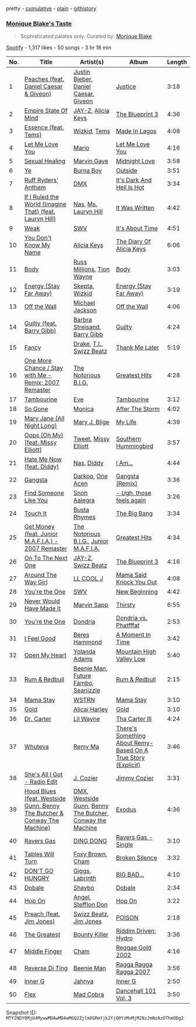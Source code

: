 pretty - [cumulative](/playlists/cumulative/37i9dQZF1DXcuhvPvPnf4R.md) - [plain](/playlists/plain/37i9dQZF1DXcuhvPvPnf4R) - [githistory](https://github.githistory.xyz/mackorone/spotify-playlist-archive/blob/main/playlists/plain/37i9dQZF1DXcuhvPvPnf4R)

### [Monique Blake's Taste](https://open.spotify.com/playlist/37i9dQZF1DXcuhvPvPnf4R)

> Sophisticated palates only\. Curated by: <a href="https://www.instagram.com/meaghansmom/">Monique Blake</a>

[Spotify](https://open.spotify.com/user/spotify) - 1,317 likes - 50 songs - 3 hr 18 min

| No. | Title | Artist(s) | Album | Length |
|---|---|---|---|---|
| 1 | [Peaches \(feat\. Daniel Caesar & Giveon\)](https://open.spotify.com/track/4iJyoBOLtHqaGxP12qzhQI) | [Justin Bieber](https://open.spotify.com/artist/1uNFoZAHBGtllmzznpCI3s), [Daniel Caesar](https://open.spotify.com/artist/20wkVLutqVOYrc0kxFs7rA), [Giveon](https://open.spotify.com/artist/4fxd5Ee7UefO4CUXgwJ7IP) | [Justice](https://open.spotify.com/album/5dGWwsZ9iB2Xc3UKR0gif2) | 3:18 |
| 2 | [Empire State Of Mind](https://open.spotify.com/track/2igwFfvr1OAGX9SKDCPBwO) | [JAY\-Z](https://open.spotify.com/artist/3nFkdlSjzX9mRTtwJOzDYB), [Alicia Keys](https://open.spotify.com/artist/3DiDSECUqqY1AuBP8qtaIa) | [The Blueprint 3](https://open.spotify.com/album/2CUT0104gySOIvqwtXeFsX) | 4:36 |
| 3 | [Essence \(feat\. Tems\)](https://open.spotify.com/track/5FG7Tl93LdH117jEKYl3Cm) | [Wizkid](https://open.spotify.com/artist/3tVQdUvClmAT7URs9V3rsp), [Tems](https://open.spotify.com/artist/687cZJR45JO7jhk1LHIbgq) | [Made In Lagos](https://open.spotify.com/album/6HpMdN52TfJAwVbmkrFeBN) | 4:08 |
| 4 | [Let Me Love You](https://open.spotify.com/track/3ibKnFDaa3GhpPGlOUj7ff) | [Mario](https://open.spotify.com/artist/20s0P9QLxGqKuCsGwFsp7w) | [Let Me Love You](https://open.spotify.com/album/7EXstuWka51pNFzEAidEol) | 4:16 |
| 5 | [Sexual Healing](https://open.spotify.com/track/3VZmChrnVW8JK6ano4gSED) | [Marvin Gaye](https://open.spotify.com/artist/3koiLjNrgRTNbOwViDipeA) | [Midnight Love](https://open.spotify.com/album/3gPlX9Zs3tXZZKNCyoOkSm) | 3:58 |
| 6 | [Ye](https://open.spotify.com/track/3FskQrDXcY24ur2fCvz35O) | [Burna Boy](https://open.spotify.com/artist/3wcj11K77LjEY1PkEazffa) | [Outside](https://open.spotify.com/album/26du6obYLeY1vf6xIJ1l0D) | 3:51 |
| 7 | [Ruff Ryders' Anthem](https://open.spotify.com/track/1BKT2I9x4RGKaKqW4up34s) | [DMX](https://open.spotify.com/artist/1HwM5zlC5qNWhJtM00yXzG) | [It's Dark And Hell Is Hot](https://open.spotify.com/album/2xIhksIizs6gWdRBYdiTLc) | 3:34 |
| 8 | [If I Ruled the World \(Imagine That\) \(feat\. Lauryn Hill\)](https://open.spotify.com/track/5PQmSHzWnlgG4EBuIqjac2) | [Nas](https://open.spotify.com/artist/20qISvAhX20dpIbOOzGK3q), [Ms\. Lauryn Hill](https://open.spotify.com/artist/2Mu5NfyYm8n5iTomuKAEHl) | [It Was Written](https://open.spotify.com/album/78Fgb88MY0ECc4GVMejqTg) | 4:42 |
| 9 | [Weak](https://open.spotify.com/track/71EHOyEOhNx1SzTebRRyng) | [SWV](https://open.spotify.com/artist/2NmK5FyrQ18HOPXq1UBzqa) | [It's About Time](https://open.spotify.com/album/2BBrAtWY0c6dPio5b2JYFK) | 4:51 |
| 10 | [You Don't Know My Name](https://open.spotify.com/track/6LGwYMXXgURfaequXipzHx) | [Alicia Keys](https://open.spotify.com/artist/3DiDSECUqqY1AuBP8qtaIa) | [The Diary Of Alicia Keys](https://open.spotify.com/album/6TqRKHLjDu5QZuC8u5Woij) | 6:06 |
| 11 | [Body](https://open.spotify.com/track/3CVb6hkMrlF7eHhXi5B3PZ) | [Russ Millions](https://open.spotify.com/artist/3FoFW2AoUGRHBacC6i4x4p), [Tion Wayne](https://open.spotify.com/artist/7b79bQFziJFedJb75k6hFt) | [Body](https://open.spotify.com/album/02ZsXShyE1HUqQceWLONcJ) | 3:03 |
| 12 | [Energy \(Stay Far Away\)](https://open.spotify.com/track/11RIJRbBfyLlJut96itSFd) | [Skepta](https://open.spotify.com/artist/2p1fiYHYiXz9qi0JJyxBzN), [Wizkid](https://open.spotify.com/artist/3tVQdUvClmAT7URs9V3rsp) | [Energy \(Stay Far Away\)](https://open.spotify.com/album/6c2FMAZeFKi8pui6dlZqXB) | 3:19 |
| 13 | [Off the Wall](https://open.spotify.com/track/3zYpRGnnoegSpt3SguSo3W) | [Michael Jackson](https://open.spotify.com/artist/3fMbdgg4jU18AjLCKBhRSm) | [Off the Wall](https://open.spotify.com/album/2ZytN2cY4Zjrr9ukb2rqTP) | 4:06 |
| 14 | [Guilty \(feat\. Barry Gibb\)](https://open.spotify.com/track/60mGckXEG1EzR4VmjYLfEW) | [Barbra Streisand](https://open.spotify.com/artist/7jmTilWYlKOuavFfmQAcu6), [Barry Gibb](https://open.spotify.com/artist/7Hd38PVp634oGEb9pIDs5d) | [Guilty](https://open.spotify.com/album/5mMebbufullX8FIhpCxwCt) | 4:24 |
| 15 | [Fancy](https://open.spotify.com/track/3fpTMuD1u3gJlVI4FadVHs) | [Drake](https://open.spotify.com/artist/3TVXtAsR1Inumwj472S9r4), [T.I.](https://open.spotify.com/artist/4OBJLual30L7gRl5UkeRcT), [Swizz Beatz](https://open.spotify.com/artist/2cADQgiLMjNhbsfeN52Bf3) | [Thank Me Later](https://open.spotify.com/album/6jlrjFR9mJV3jd1IPSplXU) | 5:19 |
| 16 | [One More Chance / Stay with Me \- Remix; 2007 Remaster](https://open.spotify.com/track/7fXhkARAtS66kxexMIAx8O) | [The Notorious B.I.G.](https://open.spotify.com/artist/5me0Irg2ANcsgc93uaYrpb) | [Greatest Hits](https://open.spotify.com/album/5XqEf16OrHdmMoNS1b6WDg) | 4:28 |
| 17 | [Tambourine](https://open.spotify.com/track/1U16aNzvnlfARgjWXjKmQj) | [Eve](https://open.spotify.com/artist/4d3yvTptO48nOYTPBcPFZC) | [Tambourine](https://open.spotify.com/album/35qJZJ0yUoWdyrqs6pDbTK) | 3:12 |
| 18 | [So Gone](https://open.spotify.com/track/6BIcjFZIVDZxNAcofRFPx4) | [Monica](https://open.spotify.com/artist/6nzxy2wXs6tLgzEtqOkEi2) | [After The Storm](https://open.spotify.com/album/4lSQkGgFffaUOd22Yrc25v) | 4:02 |
| 19 | [Mary Jane \(All Night Long\)](https://open.spotify.com/track/2zwmugV2IbUwKq5JgOWEpv) | [Mary J\. Blige](https://open.spotify.com/artist/1XkoF8ryArs86LZvFOkbyr) | [My Life](https://open.spotify.com/album/1OQ5l5rHKqUumPpn559zJC) | 4:39 |
| 20 | [Oops \(Oh My\) \[feat\. Missy Elliott\]](https://open.spotify.com/track/5Y0E3dOeynKuLDAXu0t0Bg) | [Tweet](https://open.spotify.com/artist/6zDBeei6hHRiZdAJ6zoTCo), [Missy Elliott](https://open.spotify.com/artist/2wIVse2owClT7go1WT98tk) | [Southern Hummingbird](https://open.spotify.com/album/7uAkY4ERL5Y0BopRxmd3AX) | 3:57 |
| 21 | [Hate Me Now \(feat\. Diddy\)](https://open.spotify.com/track/158DIbrVt4YbqNnWyRCS3P) | [Nas](https://open.spotify.com/artist/20qISvAhX20dpIbOOzGK3q), [Diddy](https://open.spotify.com/artist/59wfkuBoNyhDMQGCljbUbA) | [I Am...](https://open.spotify.com/album/4UhEjfIRx4tE1XRY21vwNa) | 4:44 |
| 22 | [Gangsta](https://open.spotify.com/track/0yoXHeL4gJg0DNheK4xqJB) | [Darkoo](https://open.spotify.com/artist/4QSTyDpxsKmv3UfavVUImR), [One Acen](https://open.spotify.com/artist/16plk1BhihSieDutGFbLt8) | [Gangsta \(Remix\)](https://open.spotify.com/album/3fS7lzVW6uISgYnvroy4xD) | 3:36 |
| 23 | [Find Someone Like You](https://open.spotify.com/track/4lCqM3KkNn8aj7biJaa58o) | [Snoh Aalegra](https://open.spotify.com/artist/1A9o3Ljt67pFZ89YtPPL5X) | [\- Ugh, those feels again](https://open.spotify.com/album/2OIMJ2Arm0dYpmWIfQOXTD) | 3:26 |
| 24 | [Touch It](https://open.spotify.com/track/3HVJbdz0V402U5YggQK4Ao) | [Busta Rhymes](https://open.spotify.com/artist/1YfEcTuGvBQ8xSD1f53UnK) | [The Big Bang](https://open.spotify.com/album/3lT0XTcteJfBbPNoPAmNRq) | 3:34 |
| 25 | [Get Money \(feat\. Junior M.A.F.I.A.\) \- 2007 Remaster](https://open.spotify.com/track/3PA9dH8cT0wR5UW4XkC44Y) | [The Notorious B.I.G.](https://open.spotify.com/artist/5me0Irg2ANcsgc93uaYrpb), [Junior M.A.F.I.A.](https://open.spotify.com/artist/3r0OeTcOw37N9juMYyyw39) | [Greatest Hits](https://open.spotify.com/album/5XqEf16OrHdmMoNS1b6WDg) | 4:34 |
| 26 | [On To The Next One](https://open.spotify.com/track/4ljDnzzqwnRIynr1g55um4) | [JAY\-Z](https://open.spotify.com/artist/3nFkdlSjzX9mRTtwJOzDYB), [Swizz Beatz](https://open.spotify.com/artist/2cADQgiLMjNhbsfeN52Bf3) | [The Blueprint 3](https://open.spotify.com/album/2CUT0104gySOIvqwtXeFsX) | 4:16 |
| 27 | [Around The Way Girl](https://open.spotify.com/track/6jL1SnyXcXiKOmw4M2RnmT) | [LL COOL J](https://open.spotify.com/artist/1P8IfcNKwrkQP5xJWuhaOC) | [Mama Said Knock You Out](https://open.spotify.com/album/6dfYmbgWeJCgqJhnR4TfKb) | 4:08 |
| 28 | [You're the One](https://open.spotify.com/track/67ZorjDM25q7bETfLbHdfS) | [SWV](https://open.spotify.com/artist/2NmK5FyrQ18HOPXq1UBzqa) | [New Beginning](https://open.spotify.com/album/0y9RVnTvpZa3LTlUUaD7l4) | 4:42 |
| 29 | [Never Would Have Made It](https://open.spotify.com/track/3QdBvvYJ9k1CES1e9aYvaA) | [Marvin Sapp](https://open.spotify.com/artist/5r0KYGxdIZEHZ6z6XbkVbo) | [Thirsty](https://open.spotify.com/album/04IAkH0X6ZDu6T35zD8KQy) | 6:55 |
| 30 | [You're the One](https://open.spotify.com/track/0G0ky7lWhrwkds6MobBqvu) | [Dondria](https://open.spotify.com/artist/4NgmPmKCSWm4kczsm6J3FO) | [Dondria vs\. Phatfffat](https://open.spotify.com/album/7m1vzSK4S0pSgqWWJJbRNP) | 2:53 |
| 31 | [I Feel Good](https://open.spotify.com/track/2OwvleQsnjgOYbH3RRfwQr) | [Beres Hammond](https://open.spotify.com/artist/2ruMkdO4e1tJWDHsYSEtxr) | [A Moment In Time](https://open.spotify.com/album/02p7gkI3r0m3J1wWU11uex) | 3:42 |
| 32 | [Open My Heart](https://open.spotify.com/track/4cNbCWPJjLHP5ijow5LbVg) | [Yolanda Adams](https://open.spotify.com/artist/47opbYEKDjXnRk9uLscp11) | [Mountain High Valley Low](https://open.spotify.com/album/6i3sZ5fdBwlPD9b1LVRD6M) | 5:40 |
| 33 | [Rum & Redbull](https://open.spotify.com/track/3rcdpymBJXEExx2YcZbjMU) | [Beenie Man](https://open.spotify.com/artist/4L3GTE04bW5N7azA9QPhjA), [Future Fambo](https://open.spotify.com/artist/6iGnMrpoPy3fPn2JwawcUI), [Seanizzle](https://open.spotify.com/artist/4WYP9l7S3oTiE2Pb8awwOX) | [Rum & Redbull](https://open.spotify.com/album/3og1VflDWwrGfXysXRzdcR) | 2:15 |
| 34 | [Mama Stay](https://open.spotify.com/track/6v5xfPpCMt03M9r3dcH53k) | [WSTRN](https://open.spotify.com/artist/5nSAh3wlH7VaqpnkiMjzDs) | [Mama Stay](https://open.spotify.com/album/7tru8RQVWKJ3MwC253e4CP) | 3:10 |
| 35 | [Gold](https://open.spotify.com/track/5wcWWTTQCEizpl98ggMRYL) | [Alicai Harley](https://open.spotify.com/artist/4HIgMgldxGG0v8nSDWJrnh) | [Gold](https://open.spotify.com/album/5CjGqbWegCxmjVZv168HRS) | 3:10 |
| 36 | [Dr\. Carter](https://open.spotify.com/track/3QjQ9c1ooHiJDCqrKGC9fK) | [Lil Wayne](https://open.spotify.com/artist/55Aa2cqylxrFIXC767Z865) | [Tha Carter III](https://open.spotify.com/album/5BGzOpea6At0Nd7tYtYZOP) | 4:24 |
| 37 | [Whuteva](https://open.spotify.com/track/5K66mTtWcmGelHC4FkqOFK) | [Remy Ma](https://open.spotify.com/artist/39mHYiNmLR7p8PXNG8Wll6) | [There's Something About Remy\-Based On A True Story \(Explicit\)](https://open.spotify.com/album/3fsD8zvVTghKqePQ19oKLO) | 3:46 |
| 38 | [She's All I Got \- Radio Edit](https://open.spotify.com/track/49XSbzWYyB20DTlBtQiZFw) | [J\. Cozier](https://open.spotify.com/artist/4PsXktnr6Ff4jxNJeVuWcG) | [Jimmy Cozier](https://open.spotify.com/album/2mnL3NqNFwDjAbQrzlWi3W) | 3:31 |
| 39 | [Hood Blues \(feat\. Westside Gunn, Benny The Butcher & Conway The Machine\)](https://open.spotify.com/track/1OaIvyH1IbX31m4JY6yBej) | [DMX](https://open.spotify.com/artist/1HwM5zlC5qNWhJtM00yXzG), [Westside Gunn](https://open.spotify.com/artist/0ABk515kENDyATUdpCKVfW), [Benny The Butcher](https://open.spotify.com/artist/5Matrg5du62bXwer29cU5T), [Conway the Machine](https://open.spotify.com/artist/67gqUXxHedeUGDTxwBzdjS) | [Exodus](https://open.spotify.com/album/4kztTaq5iUKFXuWj06wbRM) | 4:36 |
| 40 | [Ravers Gas](https://open.spotify.com/track/79mzjmI59sxbnk5NOPKiFP) | [DING DONG](https://open.spotify.com/artist/351x2S7CduShTNvtzgkMl7) | [Ravers Gas \- Single](https://open.spotify.com/album/2Tjwu0ywbCuXdTGfOnr7oO) | 3:10 |
| 41 | [Tables Will Turn](https://open.spotify.com/track/0NTsxA8DrjBbZjK35oP67U) | [Foxy Brown](https://open.spotify.com/artist/1wvlC6NwleHt1iRD6d5X2C), [Cham](https://open.spotify.com/artist/5G8IlDlnPQPN4YmtJ6NDxK) | [Broken Silence](https://open.spotify.com/album/0V5LKel3fj8JvCNeYHWCuU) | 3:32 |
| 42 | [DON'T GO HUNGRY](https://open.spotify.com/track/6KxNnt4NVFyAk4MJveC133) | [Giggs](https://open.spotify.com/artist/3S0tlB4fE7ChxI2pWz8Xip), [Labrinth](https://open.spotify.com/artist/2feDdbD5araYcm6JhFHHw7) | [BIG BAD...](https://open.spotify.com/album/0a1J2oCvOyL3lfqgG0ViyT) | 4:10 |
| 43 | [Dobale](https://open.spotify.com/track/5A2S9kOi1Kj13sxXCQJOId) | [Shaybo](https://open.spotify.com/artist/5QdfW7A9eh0XjCyg9XAZpy) | [Dobale](https://open.spotify.com/album/2AM7noC8ah9wpla6ySLeBl) | 2:34 |
| 44 | [Hop On](https://open.spotify.com/track/1F8xlznQgz0BKTXZpOXCwx) | [Angel](https://open.spotify.com/artist/6RIJu05yhEIYskbVgxmk3R), [Stefflon Don](https://open.spotify.com/artist/2ExGrw6XpbtUAJHTLtUXUD) | [Hop On](https://open.spotify.com/album/1bRNXuSz43dKGLF2EdkpY5) | 3:22 |
| 45 | [Preach \(feat\. Jim Jones\)](https://open.spotify.com/track/4c1ziBFAuQKKeJE6NXjuuG) | [Swizz Beatz](https://open.spotify.com/artist/2cADQgiLMjNhbsfeN52Bf3), [Jim Jones](https://open.spotify.com/artist/6AMa1VFQ7qCi61tCRtVWXe) | [POISON](https://open.spotify.com/album/7wQWfHMlE9OVghvW74yfz3) | 2:18 |
| 46 | [The Greatest](https://open.spotify.com/track/0ScOAZW5rQbEreoK0h5r5S) | [Bounty Killer](https://open.spotify.com/artist/6UuT0BJZ9vF8Y1sxXnJl2s) | [Riddim Driven: Hydro](https://open.spotify.com/album/00z29AN17yDBugKpGv2XcZ) | 3:36 |
| 47 | [Middle Finger](https://open.spotify.com/track/2M2zpLfK5GaNKA5PINPP0b) | [Cham](https://open.spotify.com/artist/5G8IlDlnPQPN4YmtJ6NDxK) | [Reggae Gold 2002](https://open.spotify.com/album/6JPjYKnOWIzK5k6RlhUWMv) | 4:16 |
| 48 | [Reverse Di Ting](https://open.spotify.com/track/2bxxNd0cXD5GopNFEhyHjr) | [Beenie Man](https://open.spotify.com/artist/4L3GTE04bW5N7azA9QPhjA) | [Ragga Ragga Ragga 2007](https://open.spotify.com/album/2EaSckIrSSr6wLPdKPYg4j) | 3:56 |
| 49 | [Inner G](https://open.spotify.com/track/37tNZm4rc7JurO55X6xHTi) | [Jahnya](https://open.spotify.com/artist/6y09dM8DdPHYCtoIDxAHT2) | [Inner G](https://open.spotify.com/album/1u5uKl52hG6kODMImLNI8B) | 2:50 |
| 50 | [Flex](https://open.spotify.com/track/2TajSezbrdFdex9g5L6wo9) | [Mad Cobra](https://open.spotify.com/artist/56MDhktp7hO6MqKCS9rSXT) | [Dancehall 101 Vol\. 3](https://open.spotify.com/album/2cGFEvfRv59zyj2E9BTkiH) | 3:50 |

Snapshot ID: `MTY2NDY0MjU4MywwMDAwMDAwMGQ2ZjlmOGRmYjk2YjQ0YzMxMjM2NzJmNzAzOThmODg2`
